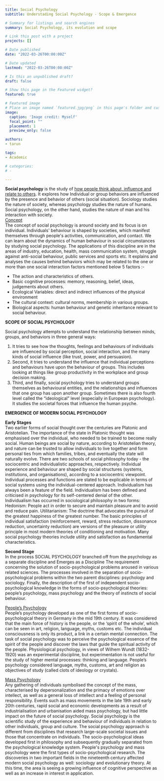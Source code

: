 ```yaml
---
title: Social Psychology
subtitle: Understading Social Psychology - Scope & Emergence

# Summary for listings and search engines
summary: Social Psychology, its evolution and scope

# Link this post with a project
projects: []

# Date published
date: "2022-03-26T00:00:00Z"

# Date updated
lastmod: "2022-03-26T00:00:00Z"

# Is this an unpublished draft?
draft: false

# Show this page in the Featured widget?
featured: true

# Featured image
# Place an image named `featured.jpg/png` in this page's folder and customize its options here.
image:
  caption: 'Image credit: Myself'
  focal_point: ""
  placement: 1
  preview_only: false

authors:
- tarun

tags:
- Academic

# categories:
# - 

---
```

<b>Social psychology</b> is the study of <u>how people think about, influence and relate to others</u>. It explores how Individual or group behaviors are influenced by the presence and behavior of others (social situation).  Sociology studies the nature of society, whereas psychology studies the nature of humans. Social psychology, on the other hand, studies the nature of man and his interaction with society. <br>
<u>Concept</u> <br>
The concept of social psychology is around society and its focus is on individual.
Individuals' behaviour is shaped by societies, which manifest themselves through people's activities, communication, and contact. We can learn about the dynamics of human behaviour in social circumstances by studying social psychology.
The applications of this discipline are in the areas of industry, education, health, mass communication system, struggle against anti-social behaviour, public services and sports etc.
It explains and analyses the causes behind behaviors which may be related to the one or more than one social interaction factors mentioned below 5 factors :-
<ul> 
<li>The action and characteristics of others.</li>
<li>Basic cognitive processes: memory, reasoning, belief, ideas, judgements about others.</li>
<li>Ecological Variables: direct and indirect influences of the physical environment</li>
<li>The cultural context: cultural norms, membership in various groups.</li>
<li>Biological aspects: human behaviour and genetic inheritance relevant to social behaviour.</li>
</ul>  

<b>SCOPE OF SOCIAL PSYCHOLOGY</b>

Social psychology attempts to understand the relationship between minds, groups, and behaviors in three general ways:
1)  It tries to see how the thoughts, feelings and behaviours of individuals are influenced by social perception, social interaction, and the many kinds of social influence (like trust, power, and persuasion). 
2)  Second, it tries to understand the influence that individual perceptions and behaviours have upon the behaviour of groups. This includes looking at things like group productivity in the workplace and group decision making.
3)  Third, and finally, social psychology tries to understand groups themselves as behavioural entities, and the relationships and influences that one group has upon another group.
Sometimes there is also fourth level called the “ideological” level (especially in European psychology). It studies the societal forces that influence the human psyche.

<b>EMERGENCE OF MODERN SOCIAL PSYCHOLOGY</b>

<b>Early Stages</b><br>
Two earlier forms of social thought over the centuries are Platonic and Aristotelian.
The importance of the state in Platonic thought was emphasised over the individual, who needed to be trained to become really social. 
Human beings are social by nature, according to Aristotelian theory, and nature can be trusted to allow individuals to live together and form personal ties from which families, tribes, and eventually the state will naturally evolve.
There are two schools of social philosophy today - the sociocentric and individualistic approaches, respectively. Individual experience and behaviour are shaped by social structures (systems, institutions, and organisations), according to a sociocentric viewpoint. Individual processes and functions are stated to be explicable in terms of social systems using the individual-centered approach. 
Individualism has always been a feature of the field. Individualism has been defined and criticised in psychology for its self-centered denial of the other. Individualism has occurred in sociological philosophy in two forms:
Hedonism: People act in order to secure and maintain pleasure and to avoid and reduce pain.
Utilitarianism: The doctrine that advocates the pursuit of the greatest happiness of the greatest number.
The basic principles of individual satisfaction (reinforcement, reward, stress reduction, dissonance reduction, uncertainty reduction) are versions of the pleasure or utility principle in most modern theories of conditioning and motivation. Many social psychology theories include utility and satisfaction as fundamental characteristics. 

<b>Second Stage</b><br>
In the process SOCIAL PSYCHOLOGY branched off from the psychology as a separate discipline and Emerges as a Discipline
The requirement concerning the solution of socio-psychological problems aroused in various related sciences.
The processes involved in the separation of socio-psychological problems within the two parent disciplines: psychology and sociology.
Finally, the description of the first of independent socio- psychological knowledge in the forms of socio-psychological theories: people’s psychology, mass psychology and the theory of instincts of social behaviour. 

<u>People’s Psychology</u> <br>
People’s psychology developed as one of the first forms of socio-psychological theory in Germany in the mid 19th century. It was considered that the main force of history is the people, or the ‘spirit of the whole’, which can be seen in art, religion, language, myths, customs etc. 
The individual consciousness is only its product, a link in a certain mental connection. The task of social psychology was to perceive the psychological essence of the spirit of the people and discover the laws that guide the spiritual activity of the people.
Physiological psychology, in views of Wilhem Wundt (1832-1920)  was an experimental discipline, but experimentation is not useful for the study of higher mental processes: thinking and language. People’s psychology considered language, myths, customs, art and religion as objectives of study (called clots of ideology or crystals).

<u>Mass Psychology</u><br>
Any gathering of individuals symbolised the concept of the mass, characterised by depersonalization and the primacy of emotions over intellect, as well as a general loss of intellect and a feeling of personal responsibility. Events such as mass movements in the late 19th and early 20th centuries, rapid social and economic developments as a result of industrialisation and urbanisation aided mass psychology, but had little impact on the future of social psychology.
Social psychology is the scientific study of the experience and behaviour of individuals in relation to other individuals, group and culture. 
The social psychology approach is different from disciplines that research large-scale societal issues and those that concentrate on individuals. The socio-psychological ideas developed first in philosophy and subsequently gradually separated from the psychological knowledge system. People's psychology and mass psychology were the first types of socio-psychological research.
The discoveries in two important fields in the nineteenth century affected modern social psychology as well: sociology and evolutionary theory. At this time, the area is seeing a growing influence of cognitive perspective as well as an increase in interest in application.
